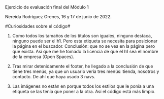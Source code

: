 Ejercicio de evaluación final del Módulo 1

Nereida Rodríguez Orenes, 16 y 17 de junio de 2022.

#Curiosidades sobre el código#

1. Como todos los tamaños de los títulos son iguales, ninguno destaca, ninguno puede ser el h1. Pero esta etiqueta
se necesita para posicionar la página en el buscador. Conclusión: que no se vea en la página pero que exista. 
Así que me he tomado la licencia de que el h1 sea el nombre de la empresa (Open Spaces).

2. Tras mirar detenidamente el footer, he llegado a la conclusión de que tiene tres menús, ya que un usuario
vería tres menús: tienda, nosotros y contacto. De ahí que haya usado 3 navs.

3. Las imágenes no están en <figures> porque todos los estilos que le ponía a una etiqueta se las tenía que poner a la otra. Así el código está más limpio.